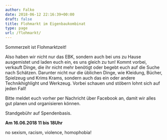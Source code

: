 ```yaml
---
author: Falko
date: 2018-06-12 22:16:39+00:00
draft: false
title: Flohmarkt im Eigenbaukombinat
type: page
url: /flohmarkt/
---
```


Sommerzeit ist Flohmarktzeit!

Also haben wir nicht nur das EBK, sondern auch bei uns zu Hause ausgemistet und laden euch ein, es uns gleich zu tun! Kommt vorbei, verkauft Dinge, die ihr nicht mehr benötigt oder begebt euch auf die Suche nach Schätzen. Darunter nicht nur die üblichen Dinge, wie Kleidung, Bücher, Spielzeug und Krims Krams, sondern auch das ein oder andere Technikhighlight und Werkzeug.
Vorbei schauen und stöbern lohnt sich auf jeden Fall!

Bitte meldet euch vorher per Nachricht über Facebook an, damit wir alles gut planen und organisieren können.

Standgebühr auf Spendenbasis.

**Am 16.06.2018 11 bis 18Uhr**

no sexism, racism, violence, homophobia!

